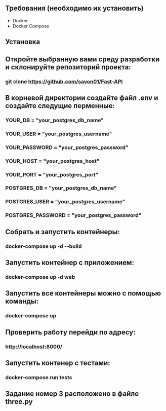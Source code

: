 ## Требования (необходимо их установить)

- Docker
- Docker Compose

## Установка

## Откройте выбранную вами среду разработки и склонируйте репозиторий проекта:

### git clone https://github.com/savon01/Fast-API

## В корневой директории создайте файл .env и создайте следущие перменные:
### YOUR_DB = "your_postgres_db_name"
### YOUR_USER = "your_postgres_username"
### YOUR_PASSWORD = "your_postgres_password"
### YOUR_HOST = "your_postgres_host"
### YOUR_PORT = "your_postgres_port"


### POSTGRES_DB = "your_postgres_db_name"
### POSTGRES_USER = "your_postgres_username"
### POSTGRES_PASSWORD = "your_postgres_password"


## Собрать и запустить контейнеры:
### docker-compose up -d --build

## Запустить контейнер с приложением:
### docker-compose up -d web 

## Запустить все контейнеры можно с помощью команды:
### docker-compose up

## Проверить работу перейди по адресу:
### http://localhost:8000/

## Запустить контенер с тестами:
### docker-compose run tests 


## Задание номер 3 расположено в файле three.py


